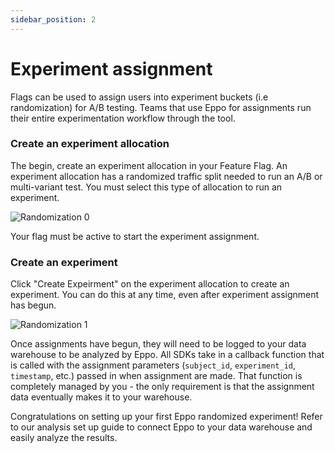 ```yaml
---
sidebar_position: 2
---
```


# Experiment assignment

Flags can be used to assign users into experiment buckets (i.e randomization) for A/B testing. Teams that use Eppo for assignments run their entire experimentation workflow through the tool.

### Create an experiment allocation

The begin, create an experiment allocation in your Feature Flag. An experiment allocation has a randomized traffic split needed to run an A/B or multi-variant test. You must select this type of allocation to run an experiment.

![Randomization 0](/img/feature-flagging/randomization-0.png)

Your flag must be active to start the experiment assignment.

### Create an experiment

Click "Create Expeirment" on the experiment allocation to create an experiment. You can do this at any time, even after experiment assignment has begun.

![Randomization 1](/img/feature-flagging/randomization-1.png)

Once assignments have begun, they will need to be logged to your data warehouse to be analyzed by Eppo. All SDKs take in a callback function that is called with the assignment parameters (`subject_id`, `experiment_id`, `timestamp`, etc.) passed in when assignment are made. That function is completely managed by you - the only requirement is that the assignment data eventually makes it to your warehouse. 

Congratulations on setting up your first Eppo randomized experiment! Refer to our analysis set up guide to connect Eppo to your data warehouse and easily analyze the results.
